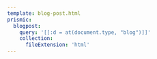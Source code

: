 ```yaml
---
template: blog-post.html
prismic:
  blogpost:
    query: '[[:d = at(document.type, "blog")]]'
    collection:
      fileExtension: 'html'
---
```

